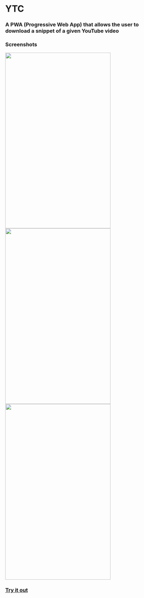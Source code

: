 # YTC

### A PWA (Progressive Web App) that allows the user to download a snippet of a given YouTube video

### Screenshots
<img src="https://imgur.com/il7N1ip.png" width="333" height="556"/> <img src="https://imgur.com/q1X0o4a.png" width="333" height="556"/> <img src="https://imgur.com/nHa036I.png" width="333" height="556"/>

### <a href="https://perezjquim-ytc-pwa.herokuapp.com/index.html" >Try it out</a>